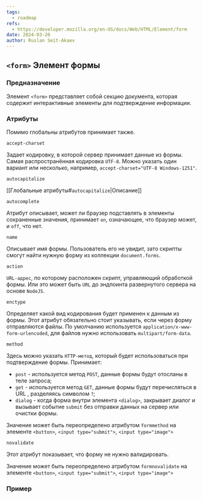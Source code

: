 ```yaml
---
tags:
  - roadmap
refs:
  - https://developer.mozilla.org/en-US/docs/Web/HTML/Element/form
date: 2024-03-26
author: Ruslan Seit-Akaev
---
```

## `<form>` Элемент формы

### Предназначение

Элемент `<form>` представляет собой секцию документа, которая содержит интерактивные элементы для подтверждение информации.
### Атрибуты

Помимо глобальны атрибутов принимает также.

`accept-charset`

  Задает кодировку, в которой сервер принимает данные из формы. Самая распространённая кодировка `UTF-8`. Можно указать один вариант или несколько, например, `accept-charset="UTF-8 Windows-1251"`.

`autocapitalize`

  [[Глобальные атрибуты#`autocapitalize`|Описание]]

`autocomplete`

  Атрибут описывает, может ли браузер подставлять в элементы сохраненные значения, принимает `on`, означающее, что браузер может, и `off`, что нет.

`name`

  Описывает имя формы. Пользователь его не увидит, зато скрипты смогут найти нужную форму из коллекции `document.forms`.

`action`

  `URL-адрес`, по которому расположен скрипт, управляющий обработкой формы. Или это может быть `URL` до эндпоинта развернутого сервера на основе `NodeJS`.

`enctype`

  Определяет какой вид кодирования будет применен к данным из формы. Этот атрибут обязательно стоит указывать, если через форму отправляются файлы. По умолчанию используется `application/x-www-form-urlencoded`, для файлов нужно использовать `multipart/form-data`.

`method`

  Здесь можно указать `HTTP-метод`, который будет использоваться при подтверждение формы. Принимает:
  - `post` - используется метод `POST`, данные формы будут отосланы в теле запроса;
  - `get` - используется метод `GET`, данные формы будут перечисляться в URL , разделяясь символом `?`;
  - `dialog` - когда форма внутри элемента `<dialog>`, закрывает диалог и вызывает событие `submit` без отправки данных на сервер или очистки формы.

  Значение может быть переопределено атрибутом `formmethod` на элементе `<button>`, `<input type="submit">`, `<input type="image">`

`novalidate`

  Этот атрибут показывает, что форму не нужно валидировать.

  Значение может быть переопределено атрибутом `formnovalidate` на элементе `<button>`, `<input type="submit">`, `<input type="image">`
### Пример
